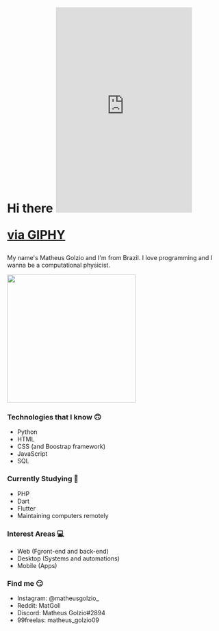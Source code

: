 # Hi there <iframe src="https://giphy.com/embed/hQWpSxpsjO40g" width="318" height="480" frameBorder="0" class="giphy-embed" allowFullScreen></iframe><p><a href="https://giphy.com/stickers/hands-hQWpSxpsjO40g">via GIPHY</a></p>

My name's Matheus Golzio and I'm from Brazil.
I love programming and I wanna be a computational physicist.

<img src="https://media.giphy.com/media/E6jscXfv3AkWQ/giphy.gif" width="300" height="300" />

### Technologies that I know 🙃
- Python
- HTML
- CSS (and Boostrap framework)
- JavaScript
- SQL

### Currently Studying 🧐
- PHP
- Dart
- Flutter
- Maintaining computers remotely

### Interest Areas 💻
- Web (Fgront-end and back-end)
- Desktop (Systems and automations)
- Mobile (Apps)

### Find me 😏
- Instagram: @matheusgolzio_
- Reddit: MatGoll
- Discord: Matheus Golzio#2894
- 99freelas: matheus_golzio09
